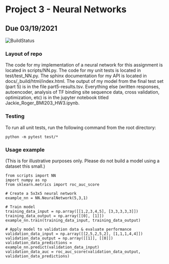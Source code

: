 # Project 3 - Neural Networks
## Due 03/19/2021

![BuildStatus](https://github.com/jackieroger/Project3/workflows/HW3/badge.svg?event=push)

### Layout of repo

The code for my implementation of a neural network for this assignment
is located in scripts/NN.py. The code for my unit tests is located in
test/test_NN.py. The sphinx documentation for my API is located in
docs/_build/html/index.html. The output of my model from the final test set (part 5)
is in the file part5-results.tsv. Everything else (written responses,
autoencoder, analysis of TF binding site sequence data, cross validation,
optimization, etc) is in the jupyter notebook titled Jackie_Roger_BMI203_HW3.ipynb.

### Testing

To run all unit tests, run the following command from the root directory:
```
python -m pytest test/*
```

### Usage example
(This is for illustrative purposes only. Please do not build a model using a dataset this small.)
```
from scripts import NN
import numpy as np
from sklearn.metrics import roc_auc_score

# Create a 5x3x5 neural network
example_nn = NN.NeuralNetwork(5,3,1)

# Train model
training_data_input = np.array([[1,2,3,4,5], [3,3,3,3,3]])
training_data_output = np.array([[0], [1]])
example_nn.train(training_data_input, training_data_output)

# Apply model to validation data & evaluate performance
validation_data_input = np.array([[2,5,2,5,2], [1,1,1,4,4]])
validation_data_output = np.array([[1]], [[0]])
validation_data_predictions = example_nn.predict(validation_data_input)
validation_data_auc = roc_auc_score(validation_data_output, validation_data_predictions)
```
